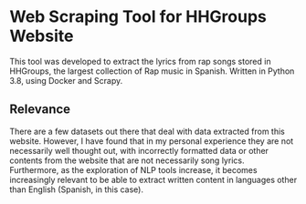 # Web Scraping Tool for HHGroups Website
This tool was developed to extract the lyrics from rap songs stored in HHGroups, the largest collection of Rap music in
Spanish. Written in Python 3.8, using Docker and Scrapy.

## Relevance
There are a few datasets out there that deal with data extracted from this website. However, I have found that in my
personal experience they are not necessarily well thought out, with incorrectly formatted data or other contents from
the website that are not necessarily song lyrics.\
Furthermore, as the exploration of NLP tools increase, it becomes increasingly relevant to be able to extract written
content in languages other than English (Spanish, in this case).